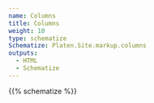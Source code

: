```yaml
---
name: Columns
title: Columns
weight: 10
type: schematize
Schematize: Platen.Site.markup.columns
outputs:
  - HTML
  - Schematize
---
```


{{% schematize %}}
